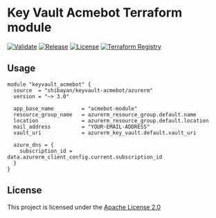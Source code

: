 # Key Vault Acmebot Terraform module

[![Validate](https://github.com/shibayan/terraform-azurerm-keyvault-acmebot/actions/workflows/validate.yml/badge.svg)](https://github.com/shibayan/terraform-azurerm-keyvault-acmebot/actions/workflows/validate.yml)
[![Release](https://badgen.net/github/release/shibayan/terraform-azurerm-keyvault-acmebot)](https://github.com/shibayan/terraform-azurerm-keyvault-acmebot/releases/latest)
[![License](https://badgen.net/github/license/shibayan/terraform-azurerm-keyvault-acmebot)](https://github.com/shibayan/terraform-azurerm-keyvault-acmebot/blob/master/LICENSE)
[![Terraform Registry](https://badgen.net/badge/terraform/registry/5c4ee5)](https://registry.terraform.io/modules/shibayan/keyvault-acmebot/azurerm/latest)

## Usage

```hcl
module "keyvault_acmebot" {
  source  = "shibayan/keyvault-acmebot/azurerm"
  version = "~> 3.0"

  app_base_name         = "acmebot-module"
  resource_group_name   = azurerm_resource_group.default.name
  location              = azurerm_resource_group.default.location
  mail_address          = "YOUR-EMAIL-ADDRESS"
  vault_uri             = azurerm_key_vault.default.vault_uri

  azure_dns = {
    subscription_id = data.azurerm_client_config.current.subscription_id
  }
}
```

## License

This project is licensed under the [Apache License 2.0](https://github.com/shibayan/terraform-azurerm-keyvault-acmebot/blob/master/LICENSE)
